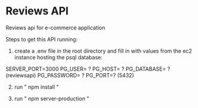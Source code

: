 # Reviews API
Reviews api for e-commerce application

Steps to get this API running:
1. create a .env file in the root directory and fill in with values from the ec2 instance hosting the psql database:

SERVER_PORT=3000
PG_USER= ?
PG_HOST= ?
PG_DATABASE= ? (reviewsapi)
PG_PASSWORD= ?
PG_PORT=? (5432)

2. run " npm install "

3. run " npm server-production "